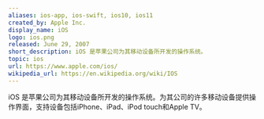 ```yaml
---
aliases: ios-app, ios-swift, ios10, ios11
created_by: Apple Inc.
display_name: iOS
logo: ios.png
released: June 29, 2007
short_description: iOS 是苹果公司为其移动设备所开发的操作系统。
topic: ios
url: https://www.apple.com/ios/
wikipedia_url: https://en.wikipedia.org/wiki/IOS
---
```

iOS 是苹果公司为其移动设备所开发的操作系统。为其公司的许多移动设备提供操作界面，支持设备包括iPhone、iPad、iPod touch和Apple TV。